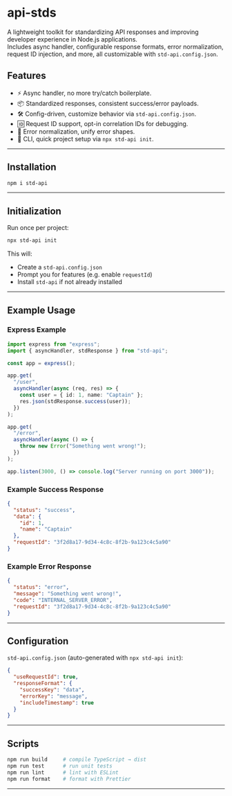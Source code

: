 # api-stds

A lightweight toolkit for standardizing API responses and improving developer experience in Node.js applications.  
Includes async handler, configurable response formats, error normalization, request ID injection, and more, all customizable with `std-api.config.json`.

## Features

- ⚡ Async handler, no more try/catch boilerplate.  
- 📦 Standardized responses, consistent success/error payloads.  
- 🛠 Config-driven, customize behavior via `std-api.config.json`.  
- 🆔 Request ID support, opt-in correlation IDs for debugging.  
- 📜 Error normalization, unify error shapes.  
- 🔧 CLI, quick project setup via `npx std-api init`.  

---

## Installation

```bash
npm i std-api
````

---

## Initialization

Run once per project:

```bash
npx std-api init
```

This will:

* Create a `std-api.config.json`
* Prompt you for features (e.g. enable `requestId`)
* Install `std-api` if not already installed

---

## Example Usage

### Express Example

```ts
import express from "express";
import { asyncHandler, stdResponse } from "std-api";

const app = express();

app.get(
  "/user",
  asyncHandler(async (req, res) => {
    const user = { id: 1, name: "Captain" };
    res.json(stdResponse.success(user));
  })
);

app.get(
  "/error",
  asyncHandler(async () => {
    throw new Error("Something went wrong!");
  })
);

app.listen(3000, () => console.log("Server running on port 3000"));
```

### Example Success Response

```json
{
  "status": "success",
  "data": {
    "id": 1,
    "name": "Captain"
  },
  "requestId": "3f2d8a17-9d34-4c8c-8f2b-9a123c4c5a90"
}
```

### Example Error Response

```json
{
  "status": "error",
  "message": "Something went wrong!",
  "code": "INTERNAL_SERVER_ERROR",
  "requestId": "3f2d8a17-9d34-4c8c-8f2b-9a123c4c5a90"
}
```

---

## Configuration

`std-api.config.json` (auto-generated with `npx std-api init`):

```json
{
  "useRequestId": true,
  "responseFormat": {
    "successKey": "data",
    "errorKey": "message",
    "includeTimestamp": true
  }
}
```

---

## Scripts

```bash
npm run build     # compile TypeScript → dist
npm run test      # run unit tests
npm run lint      # lint with ESLint
npm run format    # format with Prettier
```
---